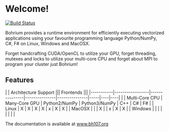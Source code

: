 Welcome!
========

[![Build Status](https://travis-ci.org/bh107/bohrium.svg?branch=master)](https://travis-ci.org/bh107/bohrium)

Bohrium provides a runtime environment for efficiently executing vectorized applications using your favourite programming language Python/NumPy, C#, F# on Linux, Windows and MacOSX.

Forget handcrafting CUDA/OpenCL to utilize your GPU, forget threading, mutexes and locks to utilize your multi-core CPU and forget about MPI to program your cluster just Bohrium!

Features
--------
|           | Architecture Support            ||| Frontends                                 |||
|-----------|-----------------|---------------|---------------|---------------|-----|----|----|
|           |  Multi-Core CPU | Many-Core GPU | Python2/NumPy | Python3/NumPy | C++ | C# | F# |
| Linux     |  X              | X             | X             | X             | x   | X  | X  |
| MacOSX    |                 |               | X             |               | x   | X  | X  |
| Windows   |                 |               |               |               |     |    |    |

The documentation is available at www.bh107.org
